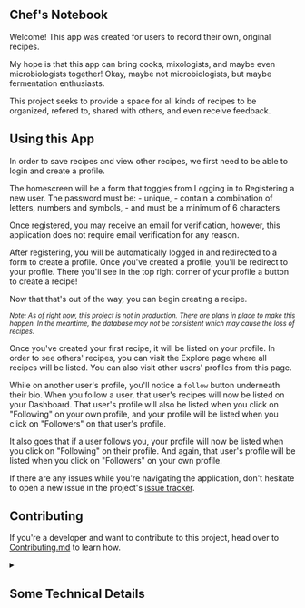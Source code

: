 ## Chef's Notebook ##

Welcome! This app was created for users to record their own, original recipes. 

My hope is that this app can bring cooks, mixologists, and maybe even microbiologists together! Okay, maybe not microbiologists, but maybe fermentation enthusiasts.

This project seeks to provide a space for all kinds of recipes to be organized, refered to, shared with others, and even receive feedback.

## Using this App ##

In order to save recipes and view other recipes, we first need to be able to login and create a profile.  

The homescreen will be a form that toggles from Logging in to Registering a new user.
The password must be:
    - unique,
    - contain a combination of letters, numbers and symbols,
    - and must be a minimum of 6 characters

Once registered, you may receive an email for verification, however, this application does not require email verification for any reason.

After registering, you will be automatically logged in and redirected to a form to create a profile. Once you've created a profile, you'll be redirect to your profile. There you'll see in the top right corner of your profile a button to create a recipe!

Now that that's out of the way, you can begin creating a recipe. 

<small>*Note: As of right now, this project is not in production. There are plans in place to make this happen.*
*In the meantime, the database may not be consistent which may cause the loss of recipes.*</small>

Once you've created your first recipe, it will be listed on your profile. In order to see others' recipes, you can visit the Explore page where all recipes will be listed. You can also visit other users' profiles from this page. 

While on another user's profile, you'll notice a `follow` button underneath their bio. When you follow a user, that user's recipes will now be listed on your Dashboard. That user's profile will also be listed when you click on "Following" on your own profile, and your profile will be listed when you click on "Followers" on that user's profile. 

It also goes that if a user follows you, your profile will now be listed when you click on "Following" on their profile. And again, that user's profile will be listed when you click on "Followers" on your own profile.

If there are any issues while you're navigating the application, don't hesitate to open a new issue in the project's [issue tracker](https://github.com/ramonaspence/chefs-notebook/issues).  

## Contributing ##

If you're a developer and want to contribute to this project, head over to [Contributing.md](https://github.com/ramonaspence/chefs-notebook/blob/main/CONTRIBUTING.md) to learn how.


<details>
<summary><h2>Some Technical Details</h2></summary>

## Technologies used for this application:
* React
* Django
* Django-Rest
* Heroku

## Requirements 
* Django==3.1.3
* Python==3.7.6


## Dependencies used for this application
# Django
* gunicorn
* whitenoise
* pillow
* dj-database-url
* psycopg2-binary
* django-filter
* django-allauth
* dj-rest-auth
* djangorestframework-simplejwt
* django-cors-headers
* clarifai

# React
* axios
* bootstrap
* jquery
* momentjs
* popperjs
* react-dom
* react-router-dom
* react-google-login


## API's used for this application:
## Clarifai -
* is an API that is used for automated tagging of images.
* It's an AI driven API that has built-in models to bring back 'concepts'
* that it finds inside of the image.
* In this case, that model is a Food_Model, and the 'concepts' that are brought back
* are ingredients and flavors.

* This API is used to add tags to a Recipe, according to its image
* so that they can be easily filtered in the application.

## Django Restful API
* A restful API has been created through django_rest_framework
* wherein most data for the app is saved and stored.
</details>